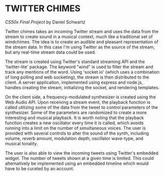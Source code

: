 # TWITTER CHIMES 
*CS50x Final Project*
by Daniel Schwartz

Twitter chimes takes an incoming Twitter stream and uses the data from the stream to create sound in a musical context, much like a traditional set of windchimes.  The idea is to create an audible and pleasant representation of the stream data.  In this case I'm using Twitter as the source of the stream, but any real-time stream data could be used.

The stream is created using Twitter's standard streaming API and the 'twitter-lite' package.  The keyword "wind" is used to filter the stream and track any mentions of the word.  Using 'socket.io' (which uses a combination of long polling and web socketing), the stream is then distributed to the client.  A server application, implemented using express and node.js, handles creating the stream, initializing the socket, and rendering templates.

On the client side, a frequency-modulated synthesizer is created using the Web Audio API.  Upon receiving a stream event, the playback function is called utilizing some of the data from the tweet to control parameters of the synthesizer.  Some of the parameters are randomized to create a more interesting and musical playback.  It is worth noting that the playback function creates a new oscillator every time it is called, which avoids running into a limit on the number of simultaneous voices.  The user is provided with several controls to alter the sound of the synth, including volume, reverb amount, modulation depth, oscillator wave-type, and musical tonality.  

The user is also able to view the incoming tweets using Twitter's embedded widget.  The number of tweets shown at a given time is limited.  This could alternatively be implemented using an embedded timeline which would have to be curated by an account.
